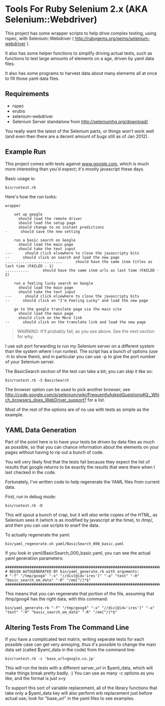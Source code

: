 Tools For Ruby Selenium 2.x (AKA Selenium::Webdriver)
=====================================================

This project has some wrapper scripts to help drive complex testing,
using rspec, with Selenium::Webdriver 
( http://rubygems.org/gems/selenium-webdriver ).

It also has some helper functions to simplify driving actual tests,
such as functions to test large amounts of elements on a age, driven
by yaml data files.

It also has some programs to harvest data about many elements all at
once to fill those yaml data files.

Requirements
------------

- rspec
- erubis
- selenium-webdriver
- Selenium Server standalone from http://seleniumhq.org/download/

You really want the latest of the Selenium parts, or things won't
work well (and even then there are a decent amount of bugs still as
of Jan 2012).

Example Run
-----------

This project comes with tests against www.google.com, which is much
more interesting than you'd expect; it's mostly javascript these
days.

Basic usage is:

    bin/runtest.rb

Here's how the run looks:

    wrapper
    
        set up google
          should load the remote driver
          should load the setup page
          should change to no instant predictions
    -      should save the new setting
    
        run a basic search on Google
          should load the main page
          should take the text input
    ---      should click elsewhere to close the javascripty bits
    --      should click on search and load the new page
    ..........................      should have the same item titles as last time (FAILED - 1)
    ...........      should have the same item urls as last time (FAILED - 2)
    
        run a feeling lucky search on Google
          should load the main page
          should take the text input
    ---      should click elsewhere to close the javascripty bits
    --      should click on "I'm Feeling Lucky" and load the new page
    
        go to the google translate page via the main site
          should load the main page
          should click on the More link
    --      should click on the translate link and load the new page

> WARNING: It'll probably fail, as you see above.  See the next section for why.

I use ssh port forwarding to run my Selenium server on a different
system than the system where I run runtest.  The script has a bunch
of options (use -h to show them), and in particular you can use -p
to give the port number of your Selenium server.  

The BasicSearch section of the test can take a bit; you can skip it
like so:

    bin/runtest.rb -S BasicSearch

The browser option can be used to pick another browser; see
<http://code.google.com/p/selenium/wiki/FrequentlyAskedQuestions#Q:_Which_browsers_does_WebDriver_support?>
for a list.

Most of the rest of the options are of no use with tests as simple
as the example.

YAML Data Generation
--------------------

Part of the point here is to have your tests be driven by data
files as much as possible, so that you can chance information about
the elements on your pages without having to rip out a bunch of
code.

You will very likely find that the tests fail because they expect
the list of results that google returns to be exactly the results
that were there when I last checked in the code.

Fortunately, I've written code to help regenerate the YAML files
from current data.

First, run in debug mode:

    bin/runtest.rb -D

This will spout a bunch of crap, but it will *also* write copies of
the HTML, as Selenium sees it (which is as modified by javascript at
the time), to /tmp/, and then you can use scripts to snarf the data.

To actually regenerate the yaml:

    bin/yaml_regenerate.sh yaml/BasicSearch_000_basic.yaml

If you look in yaml/BasicSearch_000_basic.yaml, you can see the
actual yaml generation parameters:

    #################################################################################
    # BEGIN AUTOGENERATED BY bin/yaml_generate.rb with arguments:
    # "-f" "/tmp/goog4" "-x" "//div[@id='ires']" "-a" "text" "-H" "basic_search_em_data" "-R" "/em[^/]*$"
    #################################################################################

This means that you can regenerate that portion of the file,
assuming that /tmp/goog4 has the right data, with this command:

    bin/yaml_generate.rb "-f" "/tmp/goog4" "-x" "//div[@id='ires']" "-a" "text" "-H" "basic_search_em_data" "-R" "/em[^/]*$"

Altering Tests From The Command Line
------------------------------------

If you have a complicated test matrix, writing seperate tests for
each possible case can get very annoying, thus it's possible to
change the main data set (called $yaml_data in the code) from the
command line:

    bin/runtest.rb -c 'base_url=google.co.jp'

This will run the tests with a different server_url in $yaml_data,
which will make things break pretty badly.  :)  You can use as many
-c options as you like, and the format is just x=y

To support this sort of variable replacement, all of the library
functions that take only a $yaml_data key will also perform erb
replacement just before actual use; look for "base_url" in the yaml
files to see examples.
